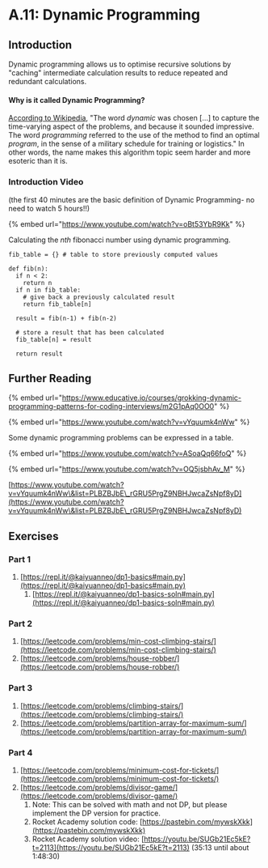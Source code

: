 # A.11: Dynamic Programming

## Introduction

Dynamic programming allows us to optimise recursive solutions by "caching" intermediate calculation results to reduce repeated and redundant calculations.

#### Why is it called Dynamic Programming?

[According to Wikipedia](https://en.wikipedia.org/wiki/Dynamic\_programming#:\~:text=The%20word%20dynamic%20was%20chosen,schedule%20for%20training%20or%20logistics.), "The word _dynamic_ was chosen \[...] to capture the time-varying aspect of the problems, and because it sounded impressive. The word _programming_ referred to the use of the method to find an optimal _program_, in the sense of a military schedule for training or logistics." In other words, the name makes this algorithm topic seem harder and more esoteric than it is.

### Introduction Video

(the first 40 minutes are the basic definition of Dynamic Programming- no need to watch 5 hours!!)

{% embed url="https://www.youtube.com/watch?v=oBt53YbR9Kk" %}

Calculating the _nth_ fibonacci number using dynamic programming.

```
fib_table = {} # table to store previously computed values

def fib(n):
  if n < 2:
    return n
  if n in fib_table:
    # give back a previously calculated result
    return fib_table[n]
    
  result = fib(n-1) + fib(n-2)
  
  # store a result that has been calculated
  fib_table[n] = result
  
  return result
```

## Further Reading

{% embed url="https://www.educative.io/courses/grokking-dynamic-programming-patterns-for-coding-interviews/m2G1pAq0OO0" %}

{% embed url="https://www.youtube.com/watch?v=vYquumk4nWw" %}

Some dynamic programming problems can be expressed in a table.

{% embed url="https://www.youtube.com/watch?v=ASoaQq66foQ" %}

{% embed url="https://www.youtube.com/watch?v=OQ5jsbhAv_M" %}

[https://www.youtube.com/watch?v=vYquumk4nWw\&list=PLBZBJbE\_rGRU5PrgZ9NBHJwcaZsNpf8yD](https://www.youtube.com/watch?v=vYquumk4nWw\&list=PLBZBJbE\_rGRU5PrgZ9NBHJwcaZsNpf8yD)

## Exercises

### Part 1

1. [https://repl.it/@kaiyuanneo/dp1-basics#main.py](https://repl.it/@kaiyuanneo/dp1-basics#main.py)
   1. [https://repl.it/@kaiyuanneo/dp1-basics-soln#main.py](https://repl.it/@kaiyuanneo/dp1-basics-soln#main.py)

### Part 2

1. [https://leetcode.com/problems/min-cost-climbing-stairs/](https://leetcode.com/problems/min-cost-climbing-stairs/)
2. [https://leetcode.com/problems/house-robber/](https://leetcode.com/problems/house-robber/)

### Part 3

1. [https://leetcode.com/problems/climbing-stairs/](https://leetcode.com/problems/climbing-stairs/)
2. [https://leetcode.com/problems/partition-array-for-maximum-sum/](https://leetcode.com/problems/partition-array-for-maximum-sum/)

### Part 4&#x20;

1. [https://leetcode.com/problems/minimum-cost-for-tickets/](https://leetcode.com/problems/minimum-cost-for-tickets/)
2. [https://leetcode.com/problems/divisor-game/](https://leetcode.com/problems/divisor-game/)
   1. Note: This can be solved with math and not DP, but please implement the DP version for practice.
   2. Rocket Academy solution code: [https://pastebin.com/mywskXkk](https://pastebin.com/mywskXkk)
   3. Rocket Academy solution video: [https://youtu.be/SUGb21Ec5kE?t=2113](https://youtu.be/SUGb21Ec5kE?t=2113) (35:13 until about 1:48:30)
